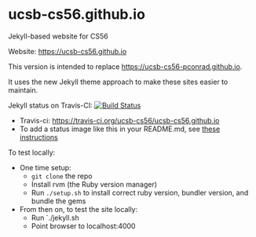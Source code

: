 
# ucsb-cs56.github.io

Jekyll-based website for CS56

Website: https://ucsb-cs56.github.io

This version is intended to replace <https://ucsb-cs56-pconrad.github.io>.

It uses the new Jekyll theme approach to make these sites easier to maintain.

Jekyll status on Travis-CI: [![Build Status](https://travis-ci.org/ucsb-cs56/ucsb-cs56.github.io.svg?branch=master)](https://travis-ci.org/ucsb-cs56/ucsb-cs56.github.io)

* Travis-ci: https://travis-ci.org/ucsb-cs56/ucsb-cs56.github.io
* To add a status image like this in your README.md, see [these instructions](https://docs.travis-ci.com/user/status-images/)

To test locally:
* One time setup:
    * `git clone` the repo
    * Install rvm (the Ruby version manager)
    * Run `./setup.sh` to install correct ruby version, bundler version, and bundle the gems
* From then on, to test the site locally:
    * Run `./jekyll.sh
    * Point browser to localhost:4000
